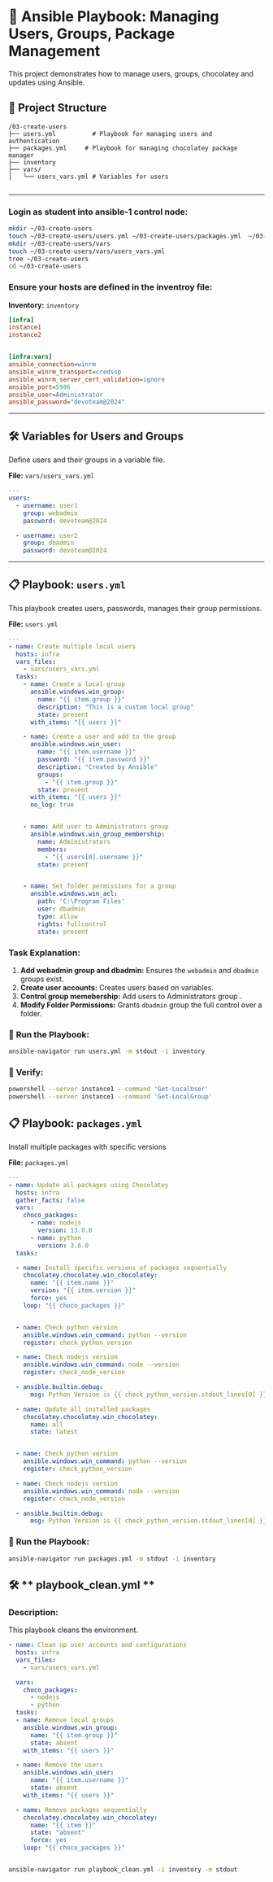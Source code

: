 # 🚀 **Ansible Playbook: Managing Users, Groups, Package Management**

This project demonstrates how to manage users, groups, chocolatey and updates using Ansible.

## 📂 **Project Structure**

```
/03-create-users
├── users.yml          # Playbook for managing users and authentication
├── packages.yml     # Playbook for managing chocolatey package manager
├── inventory
├── vars/
│   └── users_vars.yml # Variables for users


```

---

### **Login as student into ansible-1 control node:**
```bash
mkdir ~/03-create-users
touch ~/03-create-users/users.yml ~/03-create-users/packages.yml  ~/03-create-users/inventory
mkdir ~/03-create-users/vars
touch ~/03-create-users/vars/users_vars.yml 
tree ~/03-create-users
cd ~/03-create-users
```

### **Ensure your hosts are defined in the inventroy file:**


**Inventory:** `inventory`
```ini
[infra]
instance1
instance2


[infra:vars]
ansible_connection=winrm
ansible_winrm_transport=credssp
ansible_winrm_server_cert_validation=ignore
ansible_port=5986
ansible_user=Administrator
ansible_password="devoteam@2024"

```
---

## 🛠️ **Variables for Users and Groups**

Define users and their groups in a variable file.

**File:** `vars/users_vars.yml`

```yaml
---
users:
  - username: user1
    group: webadmin
    password: devoteam@2024

  - username: user2
    group: dbadmin
    password: devoteam@2024

```

---

## 📋 **Playbook: `users.yml`**

This playbook creates users, passwords, manages their group permissions.

**File:** `users.yml`

```yaml
---
- name: Create multiple local users
  hosts: infra
  vars_files:
    - vars/users_vars.yml
  tasks:
    - name: Create a local group
      ansible.windows.win_group:
        name: "{{ item.group }}"
        description: "This is a custom local group"
        state: present
      with_items: "{{ users }}"

    - name: Create a user and add to the group
      ansible.windows.win_user:
        name: "{{ item.username }}"
        password: "{{ item.password }}"
        description: "Created by Ansible"
        groups:
          - "{{ item.group }}"
        state: present
      with_items: "{{ users }}"
      no_log: true


    - name: Add user to Administrators group
      ansible.windows.win_group_membership:
        name: Administrators
        members:
          - "{{ users[0].username }}"
        state: present


    - name: Set folder permissions for a group
      ansible.windows.win_acl:
        path: 'C:\Program Files'
        user: dbadmin
        type: allow
        rights: fullcontrol
        state: present
```

### **Task Explanation:**
1. **Add webadmin group and dbadmin:** Ensures the `webadmin` and `dbadmin` groups exist.
2. **Create user accounts:** Creates users based on variables.
3. **Control group memebership:** Add users to Administrators group .
4. **Modify Folder Permissions:** Grants `dbadmin` group the full control over a folder.

### 🚦 **Run the Playbook:**
```bash
ansible-navigator run users.yml -m stdout -i inventory 
```

### 🧪  **Verify:**
```bash
powershell --server instance1 --command 'Get-LocalUser'
powershell --server instance1 --command 'Get-LocalGroup'
```

## 📋 **Playbook: `packages.yml`**
Install multiple packages with specific versions


**File:** `packages.yml`

```yaml
---
- name: Update all packages using Chocolatey
  hosts: infra
  gather_facts: false
  vars:
    choco_packages:
      - name: nodejs
        version: 13.0.0
      - name: python
        version: 3.6.0
  tasks:

  - name: Install specific versions of packages sequentially
    chocolatey.chocolatey.win_chocolatey:
      name: "{{ item.name }}"
      version: "{{ item.version }}"
      force: yes
    loop: "{{ choco_packages }}"


  - name: Check python version
    ansible.windows.win_command: python --version
    register: check_python_version

  - name: Check nodejs version
    ansible.windows.win_command: node --version
    register: check_node_version

  - ansible.builtin.debug:
      msg: Python Version is {{ check_python_version.stdout_lines[0] }} and NodeJS version is {{ check_node_version.stdout_lines[0] }}

  - name: Update all installed packages
    chocolatey.chocolatey.win_chocolatey:
      name: all
      state: latest


  - name: Check python version
    ansible.windows.win_command: python --version
    register: check_python_version

  - name: Check nodejs version
    ansible.windows.win_command: node --version
    register: check_node_version

  - ansible.builtin.debug:
      msg: Python Version is {{ check_python_version.stdout_lines[0] }} and NodeJS version is {{ check_node_version.stdout_lines[0] }}

```

### 🚦 **Run the Playbook:**
```bash
ansible-navigator run packages.yml -m stdout -i inventory 
```


## 🛠️ ** playbook_clean.yml **

### **Description:**  
This playbook cleans the environment.

```yaml
- name: Clean up user accounts and configurations
  hosts: infra
  vars_files:
    - vars/users_vars.yml

  vars:
    choco_packages:
      - nodejs
      - python
  tasks:
  - name: Remove local groups
    ansible.windows.win_group:
      name: "{{ item.group }}"
      state: absent
    with_items: "{{ users }}"

  - name: Remove the users
    ansible.windows.win_user:
      name: "{{ item.username }}"
      state: absent 
    with_items: "{{ users }}"

  - name: Remove packages sequentially
    chocolatey.chocolatey.win_chocolatey:
      name: "{{ item }}"
      state: "absent"
      force: yes
    loop: "{{ choco_packages }}"



```
   ```bash
   ansible-navigator run playbook_clean.yml -i inventory -m stdout 
   ```

